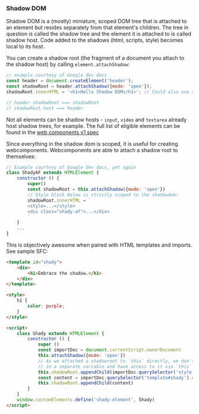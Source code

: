 ### Shadow DOM

Shadow DOM is a (mostly) miniature, scoped DOM tree that is attached to an element but resides separately from that element's children. The tree in question is called the shadow tree and the element it is attached to is called shadow host.
Code added to the shadows (html, scripts, style) becomes local to its host.

You can create a shadow root (the fragment of a document you attach to the shadow host) by calling `element.attachShadow`:
```javascript
// example courtesy of Google dev docs
const header = document.createElement('header');
const shadowRoot = header.attachShadow({mode: 'open'});
shadowRoot.innerHTML = '<h1>Hello Shadow DOM</h1>'; // Could also use appendChild(), adoptElement or other DOM API-s.

// header.shadowRoot === shadowRoot
// shadowRoot.host === header
```

Not all elements can be shadow hosts - `input`, `video` and `textarea` already host shadow trees, for example. The full list of eligible elements can be found in the [web components v1 spec](http://w3c.github.io/webcomponents/spec/shadow/#h-methods)

Since everything in the shadow dom is scoped, it is useful for creating webcomponents.
Webcomponents are able to attach a shadow root to themselves:

```javascript
// Example courtesy of Google dev docs, yet again
class ShadyAF extends HTMLElement {
    constructor () {
        super()
        const shadowRoot = this.attachShadow({mode: 'open'})
        // Style block below is strictly scoped to the shadowdom:
        shadowRoot.innerHTML = `
        <style>...</style>
        <div class="shady-af">...</div>
        `
    }
    ...
}
```
This is objectively awesome when paired with HTML templates and imports. See sample SFC:

```html
<template id="shady">
    <div>
        <h1>Embrace the shadow.</h1>
    </div>
</template>

<style>
    h1 {
        color: purple;
    }
</style>

<script>
    class Shady extends HTMLElement {
        constructor () {
            super ()
            const importDoc = document.currentScript.ownerDocument
            this.attachShadow({mode: 'open'})
            // As we attached a shadowroot to `this` directly, we don't need to keep a reference to shadowRoot
            // in a separate variable and have access to it via `this`
            this.shadowRoot.appendChild(importDoc.querySelector('style'))
            const content = importDoc.querySelector('template#shady').content
            this.shadowRoot.appendChild(content)
        }
    }
    window.customElements.define('shady-element', Shady)
</script>
```
